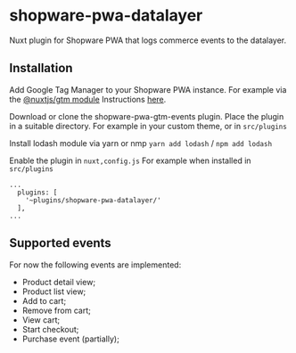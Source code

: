 # shopware-pwa-datalayer
Nuxt plugin for Shopware PWA that logs commerce events to the datalayer.

## Installation
Add Google Tag Manager to your Shopware PWA instance. For example via the [@nuxtjs/gtm module](https://www.npmjs.com/package/@nuxtjs/gtm)
Instructions [here](https://shopware-pwa-docs.vuestorefront.io/landing/cookbook/#_7-how-to-install-and-register-a-nuxt-plugin).

Download or clone the shopware-pwa-gtm-events plugin.
Place the plugin in a suitable directory. For example in your custom theme, or in `src/plugins`

Install lodash module via yarn or nmp `yarn add lodash` / `npm add lodash`

Enable the plugin in `nuxt,config.js`
For example when installed  in `src/plugins`

```
...
  plugins: [
    '~plugins/shopware-pwa-datalayer/'
  ],
...
```
## 

## Supported events

For now the following events are implemented:

- Product detail view;
- Product list view;
- Add to cart;
- Remove from cart;
- View cart;
- Start checkout;
- Purchase event (partially);
